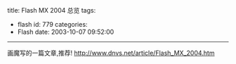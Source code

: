 title: Flash MX 2004 总览
tags:
  - flash
id: 779
categories:
  - Flash
date: 2003-10-07 09:52:00
---

画魔写的一篇文章,推荐!
http://www.dnvs.net/article/Flash_MX_2004.htm